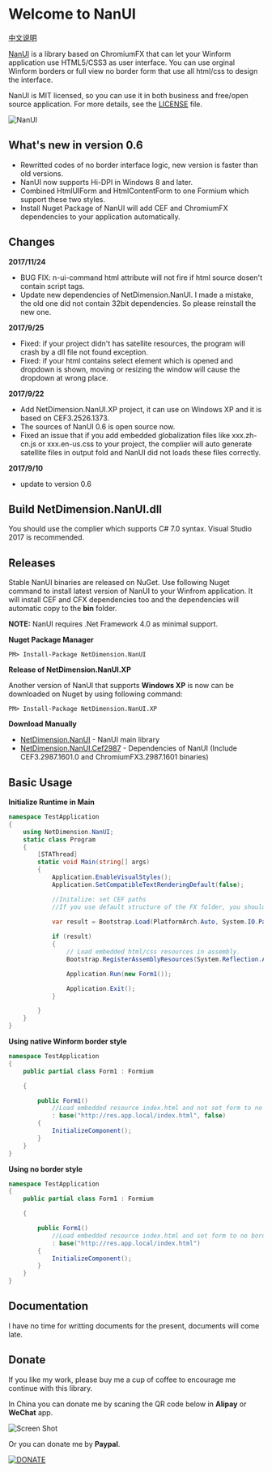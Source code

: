 # Welcome to NanUI

[中文说明](https://github.com/NetDimension/NanUI/wiki/%E4%B8%AD%E6%96%87%E8%AF%B4%E6%98%8E)

[NanUI](http://netdimension.github.io/NanUI/) is a library based on ChromiumFX that can let your Winform application use HTML5/CSS3 as user interface. You can use orginal Winform borders or full view no border form that use all html/css to design the interface.

NanUI is MIT licensed, so you can use it in both business and free/open source application. For more details, see the [LICENSE](https://github.com/NetDimension/NanUI/blob/master/LICENSE) file.

![NanUI](http://images2015.cnblogs.com/blog/352785/201605/352785-20160518180435701-1461536015.png)


## What's new in version 0.6

- Rewritted codes of no border interface logic, new version is faster than old versions.
- NanUI now supports Hi-DPI in Windows 8 and later.
- Combined HtmlUIForm and HtmlContentForm to one Formium which support these two styles.
- Install Nuget Package of NanUI will add CEF and ChromiumFX dependencies to your application automatically.

## Changes
**2017/11/24**
- BUG FIX: n-ui-command html attribute will not fire if html source dosen't contain script tags. 
- Update new dependencies of NetDimension.NanUI. I made a mistake, the old one did not contain 32bit dependencies. So please reinstall the new one.

**2017/9/25**
- Fixed: if your project didn't has satellite resources, the program will crash by a dll file not found exception.
- Fixed: if your html contains select element which is opened and dropdown is shown, moving or resizing the window will cause the dropdown at wrong place.

**2017/9/22**
- Add NetDimension.NanUI.XP project, it can use on Windows XP and it is based on CEF3.2526.1373.
- The sources of NanUI 0.6 is open source now.
- Fixed an issue that if you add embedded globalization files like xxx.zh-cn.js or xxx.en-us.css to your project, the complier will auto generate satellite files in output fold and NanUI did not loads these files correctly.

**2017/9/10**
- update to version 0.6

## Build NetDimension.NanUI.dll

You should use the complier which supports C# 7.0 syntax. Visual Studio 2017 is recommended.

## Releases
Stable NanUI binaries are released on NuGet. Use following Nuget command to install latest version of NanUI to your Winfrom application. It will install CEF and CFX dependencies too and the dependencies will automatic copy to the **bin** folder.

**NOTE:** NanUI requires .Net Framework 4.0 as minimal support.

**Nuget Package Manager**
```
PM> Install-Package NetDimension.NanUI
```

**Release of NetDimension.NanUI.XP**

Another version of NanUI that supports **Windows XP** is now can be downloaded on Nuget by using following command:
```
PM> Install-Package NetDimension.NanUI.XP
```



**Download Manually**
- [NetDimension.NanUI](https://www.nuget.org/packages/NetDimension.NanUI/) - NanUI main library
- [NetDimension.NanUI.Cef2987](https://www.nuget.org/packages/NetDimension.NanUI.Cef2987/) - Dependencies of NanUI (Include CEF3.2987.1601.0 and ChromiumFX3.2987.1601 binaries)




## Basic Usage

**Initialize Runtime in Main**
```C#
namespace TestApplication
{
	using NetDimension.NanUI;
	static class Program
	{
		[STAThread]
		static void Main(string[] args)
		{
			Application.EnableVisualStyles();
			Application.SetCompatibleTextRenderingDefault(false);

			//Initalize: set CEF paths
			//If you use default structure of the FX folder, you should provide paths of fx folder, resources folder and locales folder.

			var result = Bootstrap.Load(PlatformArch.Auto, System.IO.Path.Combine(Application.StartupPath, "fx"), System.IO.Path.Combine(Application.StartupPath, "fx\\Resources"), System.IO.Path.Combine(Application.StartupPath, "fx\\Resources\\locales"));
			
			if (result)
			{
				// Load embedded html/css resources in assembly.
				Bootstrap.RegisterAssemblyResources(System.Reflection.Assembly.GetExecutingAssembly());

				Application.Run(new Form1());

				Application.Exit();
			}

		}
	}
}

```


**Using native Winform border style**
```C#
namespace TestApplication
{
	public partial class Form1 : Formium

	{

		public Form1()
			//Load embedded resource index.html and not set form to no border style by the second parameter.
			: base("http://res.app.local/index.html", false)
		{
			InitializeComponent();
		}
	}
}
```

**Using no border style**
```C#
namespace TestApplication
{
	public partial class Form1 : Formium

	{

		public Form1()
			//Load embedded resource index.html and set form to no border style by igrone the second parameter or set it to true.
			: base("http://res.app.local/index.html")
		{
			InitializeComponent();
		}
	}
}
```

## Documentation

I have no time for writting documents for the present, documents will come late.


## Donate

If you like my work, please buy me a cup of coffee to encourage me continue with this library. 

In China you can donate me by scaning the QR code below in **Alipay** or **WeChat** app.

![Screen Shot](http://ohtrip.cn/media/beg_with_border.png)

Or you can donate me by **Paypal**.

[![DONATE](http://ohtrip.cn/media/PayPal-donate-button.png)](https://www.paypal.me/mrjson)

